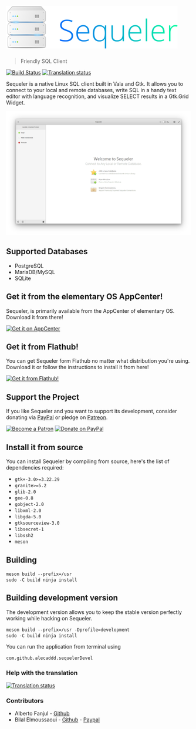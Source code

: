 # ![Sequeler](data/assets/sequeler-logo-transparent.png)
> Friendly SQL Client

[![Build Status](https://github.com/Alecaddd/sequeler/workflows/CI/badge.svg)](https://github.com/Alecaddd/sequeler/action)
[![Translation status](https://hosted.weblate.org/widgets/sequeler/-/svg-badge.svg)](https://hosted.weblate.org/engage/sequeler/?utm_source=widget)

Sequeler is a native Linux SQL client built in Vala and Gtk. It allows you to connect to your local and remote databases, write SQL in a handy text editor with language recognition, and visualize SELECT results in a Gtk.Grid Widget.

![](data/assets/screenshots/sequeler-screenshot.png)

## Supported Databases
- PostgreSQL
- MariaDB/MySQL
- SQLite

## Get it from the elementary OS AppCenter!
Sequeler, is primarily available from the AppCenter of elementary OS. Download it from there!

[![Get it on AppCenter](https://appcenter.elementary.io/badge.svg)](https://appcenter.elementary.io/com.github.alecaddd.sequeler)

## Get it from Flathub!
You can get Sequeler form Flathub no matter what distribution you're using. Download it or follow the instructions to install it from here!

<a href="https://flathub.org/apps/details/com.github.alecaddd.sequeler" target="_blank"><img src="https://flathub.org/assets/badges/flathub-badge-i-en.svg" width="160px" alt="Get it from Flathub!"></a>

## Support the Project
If you like Sequeler and you want to support its development, consider donating via [PayPal](https://www.paypal.me/alecaddd) or pledge on [Patreon](https://www.patreon.com/alecaddd).

<a href="https://www.patreon.com/alecaddd" target="_blank"><img src="https://c5.patreon.com/external/logo/become_a_patron_button.png" width="170px" alt="Become a Patron"></a> <a href="https://www.paypal.me/alecaddd" target="_blank"><img src="https://www.paypalobjects.com/webstatic/mktg/Logo/pp-logo-200px.png" width="150px" alt="Donate on PayPal"></a>

## Install it from source
You can install Sequeler by compiling from source, here's the list of dependencies required:
 - `gtk+-3.0>=3.22.29`
 - `granite>=5.2`
 - `glib-2.0`
 - `gee-0.8`
 - `gobject-2.0`
 - `libxml-2.0`
 - `libgda-5.0`
 - `gtksourceview-3.0`
 - `libsecret-1`
 - `libssh2`
 - `meson`

## Building
```
meson build --prefix=/usr
sudo -C build ninja install
```

## Building development version
The development version allows you to keep the stable version perfectly working while hacking on Sequeler.
```
meson build --prefix=/usr -Dprofile=development
sudo -C build ninja install
```

You can run the application from terminal using
```
com.github.alecaddd.sequelerDevel
```

### Help with the translation
[![Translation status](https://hosted.weblate.org/widgets/sequeler/-/287x66-grey.png)](https://hosted.weblate.org/engage/sequeler/?utm_source=widget)

### Contributors
- Alberto Fanjul - [Github](https://github.com/albfan)
- Bilal Elmoussaoui - [Github](https://github.com/bilelmoussaoui) - [Paypal](https://www.paypal.me/BilalELMoussaoui)

